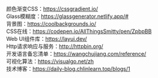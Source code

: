 颜色渐变CSS：https://cssgradient.io/
<br>
Glass模糊度：https://glassgenerator.netlify.app/#
<br>
背景图：https://coolbackgrounds.io/
<br>
CSS在线：https://codepen.io/AllThingsSmitty/pen/ZpbpBB
<br>
Web UI组件库：https://layui.dev/
<br>
Http请求响应与服务：http://httpbin.org/
<br>
开发语言备忘清单：https://wangchujiang.com/reference/
<br>
可视化算法：https://visualgo.net/zh
<br>
技术博客：https://daily-blog.chlinlearn.top/blogs/1
